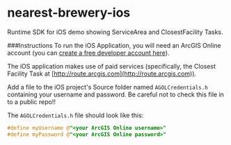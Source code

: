 nearest-brewery-ios
===================

Runtime SDK for iOS demo showing ServiceArea and ClosestFacility Tasks.

###Instructions
To run the iOS Application, you will need an ArcGIS Online account (you can [create a free developer account here](https://developers.arcgis.com/en/sign-up/)).

The iOS application makes use of paid services (specifically, the Closest Facility Task at [http://route.arcgis.com](http://route.arcgis.com)).

Add a file to the iOS project's Source folder named `AGOLCredentials.h` containing your username and password. Be careful not to check this file in to a public repo!!

The `AGOLCredentials.h` file should look like this:
```Objective-C
#define myUsername @"<your ArcGIS Online username>"
#define myPassword @"<your ArcGIS Online password>"
```